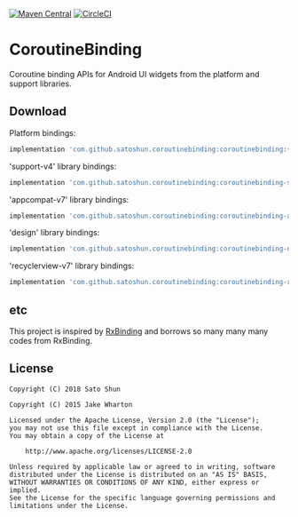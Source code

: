 [![Maven Central](https://maven-badges.herokuapp.com/maven-central/com.github.satoshun.coroutinebinding/coroutinebinding/badge.svg)](https://maven-badges.herokuapp.com/maven-central/com.github.satoshun.coroutinebinding/coroutinebinding)
[![CircleCI](https://circleci.com/gh/satoshun/CoroutineBinding/tree/master.svg?style=svg)](https://circleci.com/gh/satoshun/CoroutineBinding/tree/master)

# CoroutineBinding

Coroutine binding APIs for Android UI widgets from the platform and support libraries.


## Download

Platform bindings:
```groovy
implementation 'com.github.satoshun.coroutinebinding:coroutinebinding:{latest-version}'
```

'support-v4' library bindings:
```groovy
implementation 'com.github.satoshun.coroutinebinding:coroutinebinding-support-v4:{latest-version}'
```

'appcompat-v7' library bindings:
```groovy
implementation 'com.github.satoshun.coroutinebinding:coroutinebinding-appcompat-v7:{latest-version}'
```

'design' library bindings:
```groovy
implementation 'com.github.satoshun.coroutinebinding:coroutinebinding-design:{latest-version}'
```

'recyclerview-v7' library bindings:
```groovy
implementation 'com.github.satoshun.coroutinebinding:coroutinebinding-recyclerview-v7:{latest-version}'
```

## etc

This project is inspired by [RxBinding](https://github.com/JakeWharton/RxBinding) and borrows so many many many codes from RxBinding.

## License

```
Copyright (C) 2018 Sato Shun

Copyright (C) 2015 Jake Wharton

Licensed under the Apache License, Version 2.0 (the "License");
you may not use this file except in compliance with the License.
You may obtain a copy of the License at

    http://www.apache.org/licenses/LICENSE-2.0

Unless required by applicable law or agreed to in writing, software
distributed under the License is distributed on an "AS IS" BASIS,
WITHOUT WARRANTIES OR CONDITIONS OF ANY KIND, either express or implied.
See the License for the specific language governing permissions and
limitations under the License.
```

